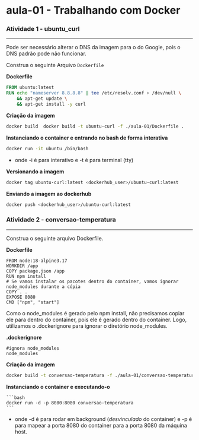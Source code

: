 # aula-01 - Trabalhando com Docker

### Atividade 1 - **ubuntu_curl** 
____________________

Pode ser necessário alterar o DNS da imagem para o do Google, pois o DNS padrão pode não funcionar.

Construa o seguinte Arquivo `Dockerfile`

**Dockerfile**

```dockerfile
FROM ubuntu:latest
RUN echo "nameserver 8.8.8.8" | tee /etc/resolv.conf > /dev/null \
    && apt-get update \
    && apt-get install -y curl
```

**Criação da imagem**

```bash
docker build  docker build -t ubuntu-curl -f ./aula-01/Dockerfile .
```

**Instanciando o container e entrando no bash de forma interativa**

```bash
docker run -it ubuntu /bin/bash
```

- onde -i é para interativo e -t é para terminal (tty)

**Versionando a imagem**

```bash
docker tag ubuntu-curl:latest <dockerhub_user>/ubuntu-curl:latest
```

**Enviando a imagem ao dockerhub**
    
```bash
docker push <dockerhub_user>/ubuntu-curl:latest
```

### Atividade 2 - **conversao-temperatura**
____________________

Construa o seguinte arquivo Dockerfile.

**Dockerfile**
    
```docker
FROM node:18-alpine3.17
WORKDIR /app
COPY package.json /app
RUN npm install
# Se vamos instalar os pacotes dentro do container, vamos ignorar node_modules durante a cópia
COPY . .
EXPOSE 8080
CMD ["npm", "start"]
```
Como o node_modules é gerado pelo npm install, não precisamos copiar ele para dentro do container, pois ele é gerado dentro do container. Logo, utilizamos o .dockerignore para ignorar o diretório node_modules.

**.dockerignore**
    
```docker
#ignora node_modules
node_modules
```

**Criação da imagem**

```bash
docker build -t conversao-temperatura -f ./aula-01/conversao-temperatura/Dockerfile .
```

**Instanciando o container e executando-o**
    
    ```bash
    docker run -d -p 8080:8080 conversao-temperatura
    ```
    
- onde -d é para rodar em background (*desvinculado* do container) e -p é para mapear a porta 8080 do container para a porta 8080 da máquina host.
